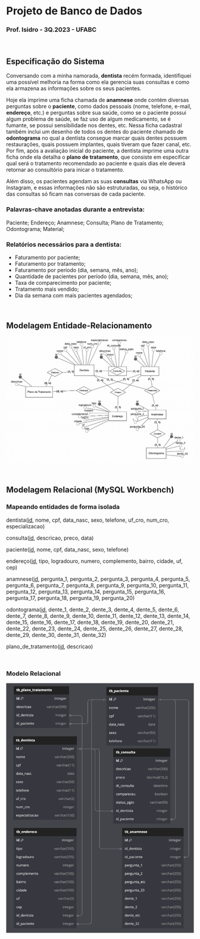 # Projeto de Banco de Dados

### Prof. Isidro - 3Q.2023 - UFABC
<br>

## Especificação do Sistema
Conversando com a minha namorada, **dentista** recém formada, identifiquei uma possível melhoria na forma como ela gerencia suas consultas e como ela armazena as informações sobre os seus pacientes.

Hoje ela imprime uma ficha chamada de **anamnese** onde contém diversas perguntas sobre o **paciente**, como dados pessoais (nome, telefone, e-mail, **endereço**, etc.) e perguntas sobre sua saúde, como se o paciente possui algum problema de saúde, se faz uso de algum medicamento, se é fumante, se possui sensibilidade nos dentes, etc. Nessa ficha cadastral também inclui um desenho de todos os dentes do paciente chamado de **odontograma** no qual a dentista consegue marcar quais dentes possuem restaurações, quais possuem implantes, quais tiveram que fazer canal, etc. Por fim, após a avaliação inicial do paciente, a dentista imprime uma outra ficha onde ela detalha o **plano de tratamento**, que consiste em especificar qual será o tratamento recomendado ao paciente e quais dias ele deverá retornar ao consultório para inicar o tratamento.

Além disso, os pacientes agendam as suas **consultas** via WhatsApp ou Instagram, e essas informações não são estruturadas, ou seja, o histórico das consultas só ficam nas conversas de cada paciente.

### Palavras-chave anotadas durante a entrevista:
Paciente;
Endereço;
Anamnese;
Consulta;
Plano de Tratamento;
Odontograma;
Material;

### Relatórios necessários para a dentista:
* Faturamento por paciente;
* Faturamento por tratamento;
* Faturamento por período (dia, semana, mês, ano);
* Quantidade de pacientes por período (dia, semana, mês, ano);
* Taxa de comparecimento por paciente;
* Tratamento mais vendido;
* Dia da semana com mais pacientes agendados;

<br>

## Modelagem Entidade-Relacionamento
![Modelo Entidade-Relacionamento](./Modelo%20Entidade-Relacionamento.png)

<br>

## Modelagem Relacional (MySQL Workbench)
### Mapeando entidades de forma isolada
dentista(<ins>id</ins>, nome, cpf, data_nasc, sexo, telefone, uf_cro, num_cro, especializacao)

consulta(<ins>id</ins>, descricao, preco, data)

paciente(<ins>id</ins>, nome, cpf, data_nasc, sexo, telefone)

endereço(<ins>id</ins>, tipo, logradouro, numero, complemento, bairro, cidade, uf, cep)

anamnese(<ins>id</ins>, pergunta_1, pergunta_2, pergunta_3, pergunta_4, pergunta_5, pergunta_6, pergunta_7, pergunta_8, pergunta_9, pergunta_10, pergunta_11, pergunta_12, pergunta_13, pergunta_14, pergunta_15, pergunta_16, pergunta_17, pergunta_18, pergunta_19, pergunta_20)

odontograma(<ins>id</ins>, dente_1, dente_2, dente_3, dente_4, dente_5, dente_6, dente_7, dente_8, dente_9, dente_10, dente_11, dente_12, dente_13, dente_14, dente_15, dente_16, dente_17, dente_18, dente_19, dente_20, dente_21, dente_22, dente_23, dente_24, dente_25, dente_26, dente_27, dente_28, dente_29, dente_30, dente_31, dente_32)

plano_de_tratamento(<ins>id</ins>, descricao)

<br>

### Modelo Relacional
![Modelo Relacional](Modelo%20Relacional.png)